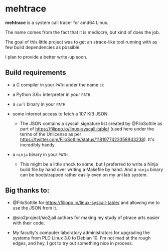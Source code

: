 mehtrace
========

**mehtrace** is a system call tracer for amd64 Linux.

The name comes from the fact that it is mediocre, but kind of does the job.

The goal of this little project was to get an strace-like tool running with as
few build dependencies as possible.

I plan to provide a better write-up soon.

Build requirements
------------------

 * a C compiler in your `PATH` under the name `cc`

 * a Python 3.6+ interpreter in your `PATH`

 * a `curl` binary in your `PATH`

 * some internet access to fetch a 107 KiB JSON

   * The JSON contains a syscall signature list created by @FiloSottile
     as part of <https://filippo.io/linux-syscall-table/>
     (used here under the terms of the Unlicense as per
     <https://twitter.com/FiloSottile/status/1181977423358943238>).
     It's incredibly handy.


 * a `ninja` binary in your `PATH`

   * This might be a little shock to some, but I preferred to write a Ninja
     build file by hand over writing a Makefile by hand. And a `ninja` binary
     can be bootstrapped rather easily even on my uni lab system.

Big thanks to:
--------------

 * @FiloSottile for <https://filippo.io/linux-syscall-table/> and allowing me to
   use the JSON from it.

 * @sio2project/sio2jail authors for making my study of ptrace arts easier with
   their code.

 * My faculty's computer laboratory administrators for upgrading the systems
   from PLD Linux 3.0 to Debian 10. I'm not mad at the rough edges, and hey,
   I got to try out something nice in process.
